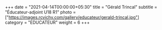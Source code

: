 +++
date = "2021-04-14T00:00:00+05:30"
title = "Gérald Trincal"
subtitle = "Éducateur-adjoint U18 R1"
photo = ["https://images.rcvichy.com/gallery/educateur/gerald-trincal.jpg"]
category = "EDUCATEUR"
weight = 6
+++ 


